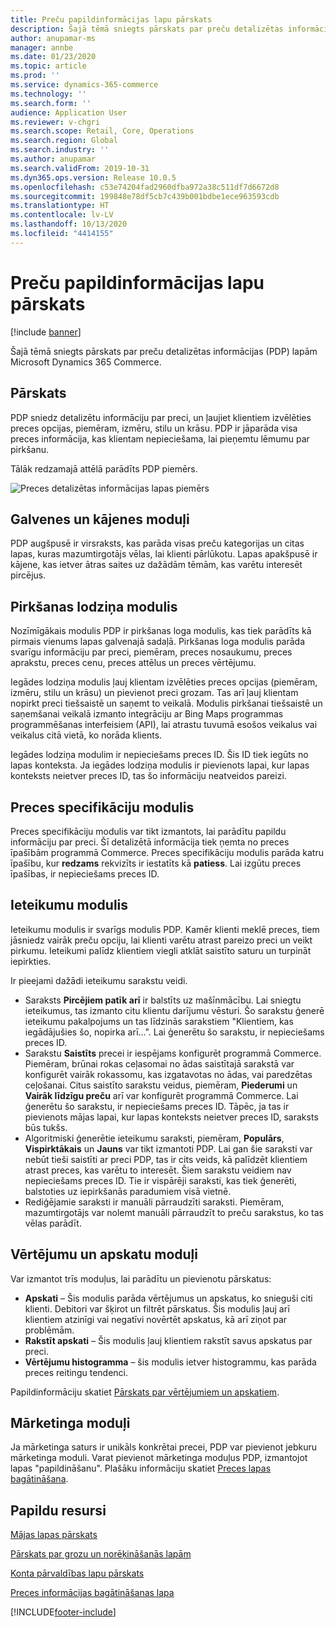 ```yaml
---
title: Preču papildinformācijas lapu pārskats
description: Šajā tēmā sniegts pārskats par preču detalizētas informācijas (PDP) lapām Microsoft Dynamics 365 Commerce.
author: anupamar-ms
manager: annbe
ms.date: 01/23/2020
ms.topic: article
ms.prod: ''
ms.service: dynamics-365-commerce
ms.technology: ''
ms.search.form: ''
audience: Application User
ms.reviewer: v-chgri
ms.search.scope: Retail, Core, Operations
ms.search.region: Global
ms.search.industry: ''
ms.author: anupamar
ms.search.validFrom: 2019-10-31
ms.dyn365.ops.version: Release 10.0.5
ms.openlocfilehash: c53e74204fad2960dfba972a38c511df7d6672d8
ms.sourcegitcommit: 199848e78df5cb7c439b001bdbe1ece963593cdb
ms.translationtype: HT
ms.contentlocale: lv-LV
ms.lasthandoff: 10/13/2020
ms.locfileid: "4414155"
---
```

# <a name="product-details-pages-overview"></a>Preču papildinformācijas lapu pārskats

[!include [banner](includes/banner.md)]

Šajā tēmā sniegts pārskats par preču detalizētas informācijas (PDP) lapām Microsoft Dynamics 365 Commerce.

## <a name="overview"></a>Pārskats

PDP sniedz detalizētu informāciju par preci, un ļaujiet klientiem izvēlēties preces opcijas, piemēram, izmēru, stilu un krāsu. PDP ir jāparāda visa preces informācija, kas klientam nepieciešama, lai pieņemtu lēmumu par pirkšanu.

Tālāk redzamajā attēlā parādīts PDP piemērs.

![Preces detalizētas informācijas lapas piemērs](./media/pdp.PNG)

## <a name="header-and-footer-modules"></a>Galvenes un kājenes moduļi

PDP augšpusē ir virsraksts, kas parāda visas preču kategorijas un citas lapas, kuras mazumtirgotājs vēlas, lai klienti pārlūkotu. Lapas apakšpusē ir kājene, kas ietver ātras saites uz dažādām tēmām, kas varētu interesēt pircējus.

## <a name="buy-box-module"></a>Pirkšanas lodziņa modulis

Nozīmīgākais modulis PDP ir pirkšanas loga modulis, kas tiek parādīts kā pirmais vienums lapas galvenajā sadaļā. Pirkšanas loga modulis parāda svarīgu informāciju par preci, piemēram, preces nosaukumu, preces aprakstu, preces cenu, preces attēlus un preces vērtējumu.

Iegādes lodziņa modulis ļauj klientam izvēlēties preces opcijas (piemēram, izmēru, stilu un krāsu) un pievienot preci grozam. Tas arī ļauj klientam nopirkt preci tiešsaistē un saņemt to veikalā. Modulis pirkšanai tiešsaistē un saņemšanai veikalā izmanto integrāciju ar Bing Maps programmas programmēšanas interfeisiem (API), lai atrastu tuvumā esošos veikalus vai veikalus citā vietā, ko norāda klients.

Iegādes lodziņa modulim ir nepieciešams preces ID. Šis ID tiek iegūts no lapas konteksta. Ja iegādes lodziņa modulis ir pievienots lapai, kur lapas konteksts neietver preces ID, tas šo informāciju neatveidos pareizi.

## <a name="product-specifications-module"></a>Preces specifikāciju modulis

Preces specifikāciju modulis var tikt izmantots, lai parādītu papildu informāciju par preci. Šī detalizētā informācija tiek ņemta no preces īpašībām programmā Commerce. Preces specifikāciju modulis parāda katru īpašību, kur **redzams** rekvizīts ir iestatīts kā **patiess**. Lai izgūtu preces īpašības, ir nepieciešams preces ID.

## <a name="recommendations-module"></a>Ieteikumu modulis

Ieteikumu modulis ir svarīgs modulis PDP. Kamēr klienti meklē preces, tiem jāsniedz vairāk preču opciju, lai klienti varētu atrast pareizo preci un veikt pirkumu. Ieteikumi palīdz klientiem viegli atklāt saistīto saturu un turpināt iepirkties.

Ir pieejami dažādi ieteikumu sarakstu veidi.

- Saraksts **Pircējiem patīk arī** ir balstīts uz mašīnmācību. Lai sniegtu ieteikumus, tas izmanto citu klientu darījumu vēsturi. Šo sarakstu ģenerē ieteikumu pakalpojums un tas līdzinās sarakstiem "Klientiem, kas iegādājušies šo, nopirka arī...". Lai ģenerētu šo sarakstu, ir nepieciešams preces ID.
- Sarakstu **Saistīts** precei ir iespējams konfigurēt programmā Commerce. Piemēram, brūnai rokas ceļasomai no ādas saistītajā sarakstā var konfigurēt vairāk rokassomu, kas izgatavotas no ādas, vai paredzētas ceļošanai. Citus saistīto sarakstu veidus, piemēram, **Piederumi** un **Vairāk līdzīgu preču** arī var konfigurēt programmā Commerce. Lai ģenerētu šo sarakstu, ir nepieciešams preces ID. Tāpēc, ja tas ir pievienots mājas lapai, kur lapas konteksts neietver preces ID, saraksts būs tukšs.
- Algoritmiski ģenerētie ieteikumu saraksti, piemēram, **Populārs**, **Vispirktākais** un **Jauns** var tikt izmantoti PDP. Lai gan šie saraksti var nebūt tieši saistīti ar preci PDP, tas ir cits veids, kā palīdzēt klientiem atrast preces, kas varētu to interesēt. Šiem sarakstu veidiem nav nepieciešams preces ID. Tie ir vispārēji saraksti, kas tiek ģenerēti, balstoties uz iepirkšanās paradumiem visā vietnē.
- Rediģējamie saraksti ir manuāli pārraudzīti saraksti. Piemēram, mazumtirgotājs var nolemt manuāli pārraudzīt to preču sarakstus, ko tas vēlas parādīt.

## <a name="ratings-and-reviews-modules"></a>Vērtējumu un apskatu moduļi

Var izmantot trīs moduļus, lai parādītu un pievienotu pārskatus:

- **Apskati** – Šis modulis parāda vērtējumus un apskatus, ko snieguši citi klienti. Debitori var šķirot un filtrēt pārskatus. Šis modulis ļauj arī klientiem atzinīgi vai negatīvi novērtēt apskatus, kā arī ziņot par problēmām.
- **Rakstīt apskati** – Šis modulis ļauj klientiem rakstīt savus apskatus par preci.
- **Vērtējumu histogramma** – šis modulis ietver histogrammu, kas parāda preces reitingu tendenci.

Papildinformāciju skatiet [Pārskats par vērtējumiem un apskatiem](ratings-reviews-overview.md).

## <a name="marketing-modules"></a>Mārketinga moduļi

Ja mārketinga saturs ir unikāls konkrētai precei, PDP var pievienot jebkuru mārketinga moduli. Varat pievienot mārketinga moduļus PDP, izmantojot lapas "papildināšanu". Plašāku informāciju skatiet [Preces lapas bagātināšana](enrich-product-page.md).

## <a name="additional-resources"></a>Papildu resursi

[Mājas lapas pārskats](quick-tour-home-page.md)

[Pārskats par grozu un norēķināšanās lapām](quick-tour-cart-checkout.md)

[Konta pārvaldības lapu pārskats](quick-tour-account-management.md)

[Preces informācijas bagātināšanas lapa](enrich-product-page.md)


[!INCLUDE[footer-include](../includes/footer-banner.md)]